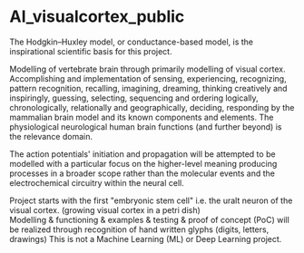 # AI_visualcortex_public
The Hodgkin–Huxley model, or conductance-based model, is the inspirational scientific basis for this project. 

Modelling of vertebrate brain through primarily modelling of visual cortex. Accomplishing and implementation of sensing, experiencing, recognizing, pattern recognition, recalling, imagining, dreaming, thinking creatively and inspiringly, guessing, selecting, sequencing and ordering logically, chronologically, relationally and geographically, deciding, responding by the mammalian brain model and its known components and elements. The physiological neurological human brain functions (and further beyond) is the relevance domain.

The action potentials' initiation and propagation will be attempted to be modelled with a particular focus on the higher-level meaning producing processes in a broader scope rather than the molecular events and the electrochemical circuitry within the neural cell. 

Project starts with the first "embryonic stem cell" i.e. the uralt neuron of the visual cortex. (growing visual cortex in a petri dish)  
Modelling & functioning & examples & testing & proof of concept (PoC) will be realized through recognition of hand written glyphs (digits, letters, drawings) 
This is not a Machine Learning (ML) or Deep Learning project.

